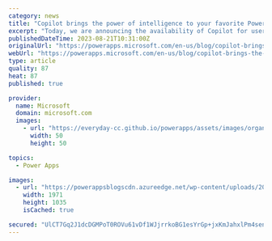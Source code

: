 ```yaml
---
category: news
title: "Copilot brings the power of intelligence to your favorite Power Apps"
excerpt: "Today, we are announcing the availability of Copilot for users of model-driven apps and a major expansion of Copilot control’s capabilities in canvas apps. Now, all Power Apps can be intelligent apps."
publishedDateTime: 2023-08-21T10:31:00Z
originalUrl: "https://powerapps.microsoft.com/en-us/blog/copilot-brings-the-power-of-intelligence-to-your-favorite-power-apps/"
webUrl: "https://powerapps.microsoft.com/en-us/blog/copilot-brings-the-power-of-intelligence-to-your-favorite-power-apps/"
type: article
quality: 87
heat: 87
published: true

provider:
  name: Microsoft
  domain: microsoft.com
  images:
    - url: "https://everyday-cc.github.io/powerapps/assets/images/organizations/microsoft.com-50x50.jpg"
      width: 50
      height: 50

topics:
  - Power Apps

images:
  - url: "https://powerappsblogscdn.azureedge.net/wp-content/uploads/2023/08/Model-driven-Copilot-1.png"
    width: 1971
    height: 1035
    isCached: true

secured: "UlCT7Gq2J1dcDGMPoT0ROVu61vDf1WJjrrkoBG1esYrGp+jxKmJahxlPm4senq061kXPTcbBIWIIhkiSZr5MNGN2MxMmWHPNGCTxwhiE8Boo6uKSi90OfSnrWyaPXbHRfRQpeM5hL6+QeeLK39NgYZQtvxj1YLyg5Xh6jfoM5IzohSXpAeEEkAYJuKcG/pTDPq9vzjYsGYGFqGYioNvr9CUXfdM5D2uvsIVDsMkYBm/O1lH0enGRvNQ3kxmPh2Kzi1q8dcyUVsiZWC7FcgWftVrSt0Q8jCBgT0ZAkkZ0Y4PQsjlhLq9GpKNrygChg7HG1OZfPeThPUb38VJ7iATti6bSip1h+XvdYGXbL/oR3l4=;h4ddCzsYTuC2ZDw942mBIQ=="
---
```


